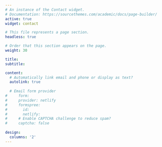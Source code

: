 ```yaml
---
# An instance of the Contact widget.
# Documentation: https://sourcethemes.com/academic/docs/page-builder/
active: true
widget: contact

# This file represents a page section.
headless: true

# Order that this section appears on the page.
weight: 30

title: 
subtitle:

content:
  # Automatically link email and phone or display as text?
  autolink: true
  
  # Email form provider
#     form:
#     provider: netlify
#     formspree:
#       id:
#       netlify:
#     # Enable CAPTCHA challenge to reduce spam?
#     captcha: false
  
design:
  columns: '2'
---
```

